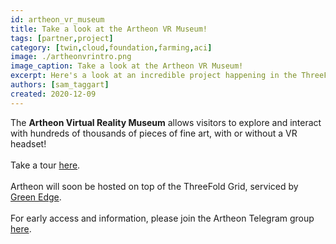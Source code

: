 ```yaml
---
id: artheon_vr_museum
title: Take a look at the Artheon VR Museum!
tags: [partner,project]
category: [twin,cloud,foundation,farming,aci]
image: ./artheonvrintro.png
image_caption: Take a look at the Artheon VR Museum!
excerpt: Here's a look at an incredible project happening in the ThreeFold universe!
authors: [sam_taggart]
created: 2020-12-09
---
```


The **Artheon Virtual Reality Museum** allows visitors to explore and interact with hundreds of thousands of pieces of fine art, with or without a VR headset!
<br/>
<br/>
Take a tour [here](https://www.youtube.com/watch?v=Ofk22N2Ew1k).
<br/>
<br/>
Artheon will soon be hosted on top of the ThreeFold Grid, serviced by [Green Edge](https://www.green-edge.net/).
<br/>
<br/>
For early access and information, please join the Artheon Telegram group [here](https://t.me/artheon).
